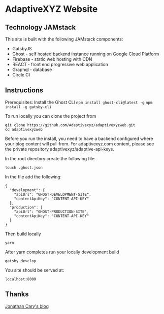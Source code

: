 # AdaptiveXYZ Website
## Technology JAMstack

This site is built with the following JAMstack components:
- GatsbyJS
- Ghost - self hosted backend instance running on Google Cloud Platform
- Firebase - static web hosting with CDN
- REACT - front end progressive web application
- Graphql - database
- Circle CI


## Instructions

Prerequisites:
Install the Ghost CLI
```npm install ghost-cli@latest -g```
```npm install -g gatsby-cli```

To run locally you can clone the project from 
```
git clone https://github.com/Adaptivexyz/adaptivexyzweb.git
cd adaptivexyzweb
```



Before you run the install, you need to have a backend configured where your blog content will pull from.  For adaptivexyz.com content, please see the private repository adaptivexyz/adaptive-api-keys.  

In the root directory create the following file:

```
touch .ghost.json
```

In the file add the following:

```
{
  "development": {
    "apiUrl": "GHOST-DEVELOPMENT-SITE",
    "contentApiKey": "CONTENT-API-KEY"
  },
  "production": {
    "apiUrl": "GHOST-PRODUCTION-SITE",
    "contentApiKey": "CONTENT-API-KEY"
  }
}
```

Then build locally

```
yarn
```

After yarn completes run your locally development build
```
gatsby develop
```

You site should be served at:

```localhost:8000```

## Thanks

[Jonathan Cary's blog](https://medium.com/@jonathan_cary/deploying-a-gatsby-site-to-firebase-with-circleci-d2dae648cfc9)


